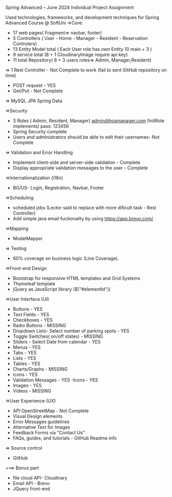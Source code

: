Spring Advanced – June 2024
Individual Project Assignment

 Used technologies, frameworks, and development techniques for Spring Advanced Course @ SoftUni 
=>Core:
- 17 web pages( Fragment=> navbar, footer)
- 5 Controllers ( User - Home - Manager - Resident - Reservation Controlers)
- 13 Entity Model total ( Each User role has own Entity 10 main + 3 )
- 9 service total (8 + 1 CloudinaryImage require api key) 
- 11 total Repository( 8 + 3 users roles=> Admin, Manager,Resident)

=> 1 Rest Controller  - Not Complete to work (fail to sent GitHub repository on time)
- POST request - YES
- Get/Put -  Not Complete

=> MySQL JPA  Spring Data

=>Security
- 3 Roles ( Admin, Resident, Manager)
admin@hoamanager.com (InitRole implements) pass: 123456
- Spring Security complete 
- Users and administrators should be able to edit their usernames- Not Complete

=> Validation and Error Handling
- Implement client-side and server-side validation - Complete
- Display appropriate validation messages to the user - Complete

=>Internationalization (i18n)
- BG/US- Login, Registration, Navbar, Footer

=>Scheduling
- scheduled jobs (Lector said to replace with more dificult task - Rest Controller)
- Add simple java email fuctionality by using https://app.brevo.com/

=>Mapping
- ModelMapper 

=> Testing
- 60% coverage on business logic (Line Coverage).

=>Front-end Design
- Bootstrap for responsive HTML templates and Grid Systems
- Thymeleaf template 
- jQuery as JavaScript library ($("#elementId"))

=>User Interface (UI)
- Buttons - YES
- Text Fields - YES
- Checkboxes - YES
- Radio Buttons - MISSING
- Dropdown Lists- Select number of parking spots - YES
- Toggle Switches( on/off states)  - MISSING
- Sliders - Select Date from calendar - YES
- Menus - YES
- Tabs - YES 
- Lists - YES
- Tables - YES
- Charts/Graphs - MISSING
- icons - YES
- Validation Messages - YES
-Icons - YES
- Images - YES
- Videos - MISSING

=>User Experience (UX)
- API OpenStreetMap - Not Complete
-  Visual Design elements
- Error Messages guidelines
- Alternative Text for Images
- Feedback Forms via "Contact Us"
- FAQs, guides, and tutorials - GitHub Readme info

=> Source control
- GitHub


===> Bonus part
- file cloud API- Cloudinary
- Email API - Brevo
- JQuery  front-end
